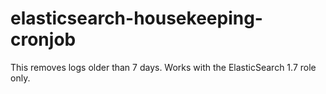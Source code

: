 # elasticsearch-housekeeping-cronjob
This removes logs older than 7 days. Works with the ElasticSearch 1.7 role only.